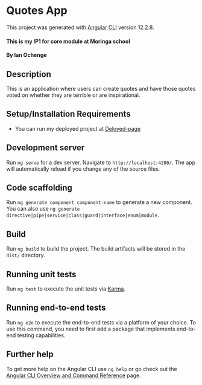 # Quotes App

This project was generated with [Angular CLI](https://github.com/angular/angular-cli) version 12.2.8.


#### This is my IP1 for core module at Moringa school
#### By **Ian Ochenge**
## Description
This is an application where users can create quotes and have those quotes voted on whether they are terrible or are inspirational. 
## Setup/Installation Requirements

* You can run my deployed project at [Deloyed-page](https://devseme.github.io/Urban-Pizzas/)

## Development server

Run `ng serve` for a dev server. Navigate to `http://localhost:4200/`. The app will automatically reload if you change any of the source files.

## Code scaffolding

Run `ng generate component component-name` to generate a new component. You can also use `ng generate directive|pipe|service|class|guard|interface|enum|module`.

## Build

Run `ng build` to build the project. The build artifacts will be stored in the `dist/` directory.

## Running unit tests

Run `ng test` to execute the unit tests via [Karma](https://karma-runner.github.io).

## Running end-to-end tests

Run `ng e2e` to execute the end-to-end tests via a platform of your choice. To use this command, you need to first add a package that implements end-to-end testing capabilities.

## Further help

To get more help on the Angular CLI use `ng help` or go check out the [Angular CLI Overview and Command Reference](https://angular.io/cli) page.
